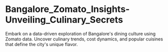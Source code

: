 # Bangalore_Zomato_Insights-Unveiling_Culinary_Secrets
Embark on a data-driven exploration of Bangalore's dining culture using Zomato data. Uncover culinary trends, cost dynamics, and popular cuisines that define the city's unique flavor.
